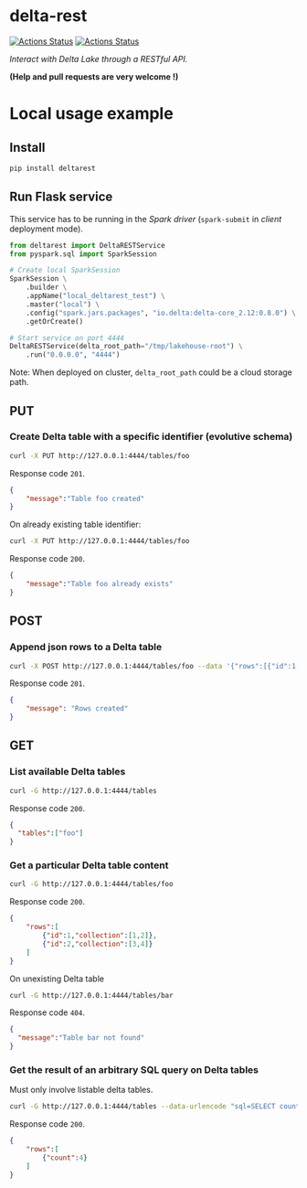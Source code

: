 # delta-rest
[![Actions Status](https://github.com/enzobnl/delta-rest/workflows/test/badge.svg)](https://github.com/enzobnl/delta-rest/actions) [![Actions Status](https://github.com/enzobnl/delta-rest/workflows/PyPI/badge.svg)](https://github.com/enzobnl/delta-rest/actions)


*Interact with Delta Lake through a RESTful API.*

**(Help and pull requests are very welcome !)**

# Local usage example
## Install
```bash
pip install deltarest
```

## Run Flask service
This service has to be running in the *Spark driver* (`spark-submit` in *client* deployment mode).

```python
from deltarest import DeltaRESTService
from pyspark.sql import SparkSession

# Create local SparkSession
SparkSession \
    .builder \
    .appName("local_deltarest_test") \
    .master("local") \
    .config("spark.jars.packages", "io.delta:delta-core_2.12:0.8.0") \
    .getOrCreate()

# Start service on port 4444
DeltaRESTService(delta_root_path="/tmp/lakehouse-root") \
    .run("0.0.0.0", "4444")
```

Note: When deployed on cluster, `delta_root_path` could be a cloud storage path. 

## PUT
### Create Delta table with a specific identifier (evolutive schema)
```bash
curl -X PUT http://127.0.0.1:4444/tables/foo
```
Response code `201`.
```json
{
    "message":"Table foo created"
}
```

On already existing table identifier:
```bash
curl -X PUT http://127.0.0.1:4444/tables/foo
```
Response code `200`.
```json
{
    "message":"Table foo already exists"
}
```

## POST
### Append json rows to a Delta table
```bash
curl -X POST http://127.0.0.1:4444/tables/foo --data '{"rows":[{"id":1,"collection":[1,2]},{"id":2,"collection":[3,4]}]}'
```
Response code `201`.
```json
{
    "message": "Rows created"
}
```

## GET

### List available Delta tables
```bash
curl -G http://127.0.0.1:4444/tables
```
Response code `200`.
```json
{
  "tables":["foo"]
}
```

### Get a particular Delta table content
```bash
curl -G http://127.0.0.1:4444/tables/foo
```
Response code `200`.
```json
{
    "rows":[
        {"id":1,"collection":[1,2]},
        {"id":2,"collection":[3,4]}
    ]
}
```
On unexisting Delta table
```bash
curl -G http://127.0.0.1:4444/tables/bar
```
Response code `404`.
```json
{
  "message":"Table bar not found"
}
```

### Get the result of an arbitrary SQL query on Delta tables
Must only involve listable delta tables.

```bash
curl -G http://127.0.0.1:4444/tables --data-urlencode "sql=SELECT count(*) as count FROM foo CROSS JOIN foo"
```
Response code `200`.
```json
{
    "rows":[
        {"count":4}
    ]
}
```